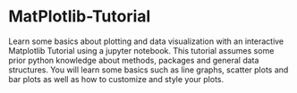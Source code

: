 # MatPlotlib-Tutorial
Learn some basics about plotting and data visualization with an interactive Matplotlib Tutorial using a jupyter notebook. 
This tutorial assumes some prior python knowledge about methods, packages and general data structures. 
You will learn some basics such as line graphs, scatter plots and bar plots as well as how to customize and style your plots.

